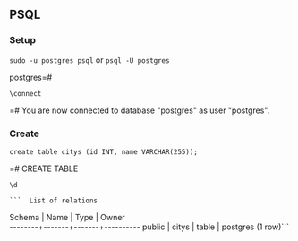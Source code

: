 ## PSQL

### Setup

`sudo -u postgres psql` or `psql -U postgres`

postgres=#

`\connect`

=# You are now connected to database "postgres" as user "postgres".

### Create

`create table citys (id INT, name VARCHAR(255));`

=# CREATE TABLE

`\d`

    ```  List of relations
 Schema | Name  | Type  |  Owner   
--------+-------+-------+----------
 public | citys | table | postgres
(1 row)```
